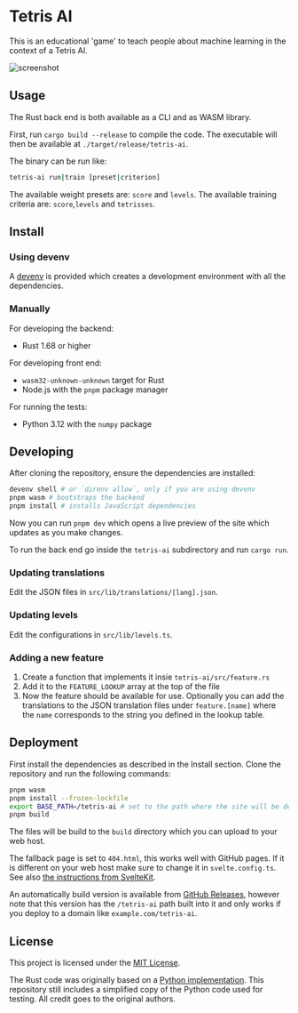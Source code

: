 # Tetris AI

This is an educational 'game' to teach people about machine learning in the context of a Tetris AI.

![screenshot](https://github.com/user-attachments/assets/373c88ae-1479-46aa-889f-57547350bad6)

## Usage

The Rust back end is both available as a CLI and as WASM library.

First, run `cargo build --release` to compile the code.
The executable will then be available at `./target/release/tetris-ai`.

The binary can be run like:
```sh
tetris-ai run|train [preset|criterion]
```

The available weight presets are: `score` and `levels`.
The available training criteria are: `score`,`levels` and `tetrisses`.

## Install

### Using devenv

A [devenv](https://devenv.sh/) is provided which creates a development environment with all the dependencies. 

### Manually

For developing the backend:

- Rust 1.68 or higher

For developing front end:

- `wasm32-unknown-unknown` target for Rust
- Node.js with the `pnpm` package manager

For running the tests:

- Python 3.12 with the `numpy` package

## Developing

After cloning the repository, ensure the dependencies are installed:

```sh
devenv shell # or `direnv allow`, only if you are using devenv
pnpm wasm # bootstraps the backend
pnpm install # installs JavaScript dependencies
```

Now you can run `pnpm dev` which opens a live preview of the site which updates as you make changes.

To run the back end go inside the `tetris-ai` subdirectory and run `cargo run`.

### Updating translations

Edit the JSON files in `src/lib/translations/[lang].json`.

### Updating levels

Edit the configurations in `src/lib/levels.ts`.

### Adding a new feature

1. Create a function that implements it insie `tetris-ai/src/feature.rs`
2. Add it to the `FEATURE_LOOKUP` array at the top of the file
3. Now the feature should be available for use. Optionally you can add the translations to the JSON translation files under `feature.[name]` where the `name` corresponds to the string you defined in the lookup table.

## Deployment

First install the dependencies as described in the Install section.
Clone the repository and run the following commands:

```sh
pnpm wasm 
pnpm install --frozen-lockfile
export BASE_PATH=/tetris-ai # set to the path where the site will be deployed e.g. example.com/tetris-ai
pnpm build
```

The files will be build to the `build` directory which you can upload to your web host.

The fallback page is set to `404.html`, this works well with GitHub pages.
If it is different on your web host make sure to change it in `svelte.config.ts`. See also [the instructions from SvelteKit](https://svelte.dev/docs/kit/single-page-apps#Usage).

An automatically build version is available from [GitHub Releases](https://github.com/rijkvp/tetris-ai/releases/tag/latest), however note that this version has the `/tetris-ai` path built into it and only works if you deploy to a domain like `example.com/tetris-ai`.

## License

This project is licensed under the [MIT License](/LICENSE).

The Rust code was originally based on a [Python implementation](https://github.com/clsibert/Tetris-AI). This repository still includes a simplified copy of the Python code used for testing. All credit goes to the original authors.
